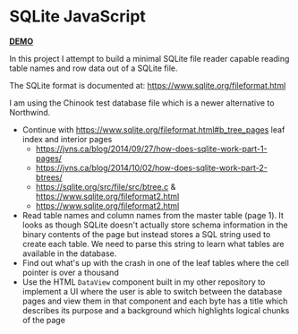 # SQLite JavaScript

[**DEMO**](https://tomashubelbauer.github.io/sqlite-javascript)

In this project I attempt to build a minimal SQLite file reader capable reading
table names and row data out of a SQLite file.

The SQLite format is documented at: https://www.sqlite.org/fileformat.html

I am using the Chinook test database file which is a newer alternative to
Northwind.

- Continue with https://www.sqlite.org/fileformat.html#b_tree_pages leaf index and interior pages
  - https://jvns.ca/blog/2014/09/27/how-does-sqlite-work-part-1-pages/
  - https://jvns.ca/blog/2014/10/02/how-does-sqlite-work-part-2-btrees/
  - https://sqlite.org/src/file/src/btree.c & https://www.sqlite.org/fileformat2.html
  - https://www.sqlite.org/fileformat2.html
- Read table names and column names from the master table (page 1).
  It looks as though SQLite doesn't actually store schema information in the binary
  contents of the page but instead stores a SQL string used to create each table.
  We need to parse this string to learn what tables are available in the database.
- Find out what's up with the crash in one of the leaf tables where the cell pointer
  is over a thousand
- Use the HTML `DataView` component built in my other repository to implement a UI where the
  user is able to switch between the database pages and view them in that component and each
  byte has a title which describes its purpose and a background which highlights logical
  chunks of the page
